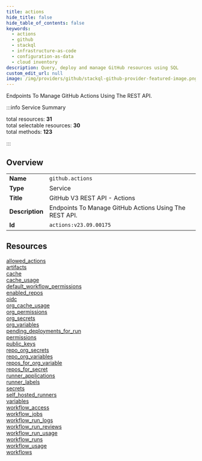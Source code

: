 ```yaml
---
title: actions
hide_title: false
hide_table_of_contents: false
keywords:
  - actions
  - github
  - stackql
  - infrastructure-as-code
  - configuration-as-data
  - cloud inventory
description: Query, deploy and manage GitHub resources using SQL
custom_edit_url: null
image: /img/providers/github/stackql-github-provider-featured-image.png
---
```

Endpoints To Manage GitHub Actions Using The REST API.  
    
:::info Service Summary

<div class="row">
<div class="providerDocColumn">
<span>total resources:&nbsp;<b>31</b></span><br />
<span>total selectable resources:&nbsp;<b>30</b></span><br />
<span>total methods:&nbsp;<b>123</b></span><br />
</div>
</div>

:::

## Overview
<table><tbody>
<tr><td><b>Name</b></td><td><code>github.actions</code></td></tr>
<tr><td><b>Type</b></td><td>Service</td></tr>
<tr><td><b>Title</b></td><td>GitHub V3 REST API - Actions</td></tr>
<tr><td><b>Description</b></td><td>Endpoints To Manage GitHub Actions Using The REST API.</td></tr>
<tr><td><b>Id</b></td><td><code>actions:v23.09.00175</code></td></tr>
</tbody></table>

## Resources
<div class="row">
<div class="providerDocColumn">
<a href="/providers/github/actions/allowed_actions/">allowed_actions</a><br />
<a href="/providers/github/actions/artifacts/">artifacts</a><br />
<a href="/providers/github/actions/cache/">cache</a><br />
<a href="/providers/github/actions/cache_usage/">cache_usage</a><br />
<a href="/providers/github/actions/default_workflow_permissions/">default_workflow_permissions</a><br />
<a href="/providers/github/actions/enabled_repos/">enabled_repos</a><br />
<a href="/providers/github/actions/oidc/">oidc</a><br />
<a href="/providers/github/actions/org_cache_usage/">org_cache_usage</a><br />
<a href="/providers/github/actions/org_permissions/">org_permissions</a><br />
<a href="/providers/github/actions/org_secrets/">org_secrets</a><br />
<a href="/providers/github/actions/org_variables/">org_variables</a><br />
<a href="/providers/github/actions/pending_deployments_for_run/">pending_deployments_for_run</a><br />
<a href="/providers/github/actions/permissions/">permissions</a><br />
<a href="/providers/github/actions/public_keys/">public_keys</a><br />
<a href="/providers/github/actions/repo_org_secrets/">repo_org_secrets</a><br />
<a href="/providers/github/actions/repo_org_variables/">repo_org_variables</a><br />
</div>
<div class="providerDocColumn">
<a href="/providers/github/actions/repos_for_org_variable/">repos_for_org_variable</a><br />
<a href="/providers/github/actions/repos_for_secret/">repos_for_secret</a><br />
<a href="/providers/github/actions/runner_applications/">runner_applications</a><br />
<a href="/providers/github/actions/runner_labels/">runner_labels</a><br />
<a href="/providers/github/actions/secrets/">secrets</a><br />
<a href="/providers/github/actions/self_hosted_runners/">self_hosted_runners</a><br />
<a href="/providers/github/actions/variables/">variables</a><br />
<a href="/providers/github/actions/workflow_access/">workflow_access</a><br />
<a href="/providers/github/actions/workflow_jobs/">workflow_jobs</a><br />
<a href="/providers/github/actions/workflow_run_logs/">workflow_run_logs</a><br />
<a href="/providers/github/actions/workflow_run_reviews/">workflow_run_reviews</a><br />
<a href="/providers/github/actions/workflow_run_usage/">workflow_run_usage</a><br />
<a href="/providers/github/actions/workflow_runs/">workflow_runs</a><br />
<a href="/providers/github/actions/workflow_usage/">workflow_usage</a><br />
<a href="/providers/github/actions/workflows/">workflows</a><br />
</div>
</div>
